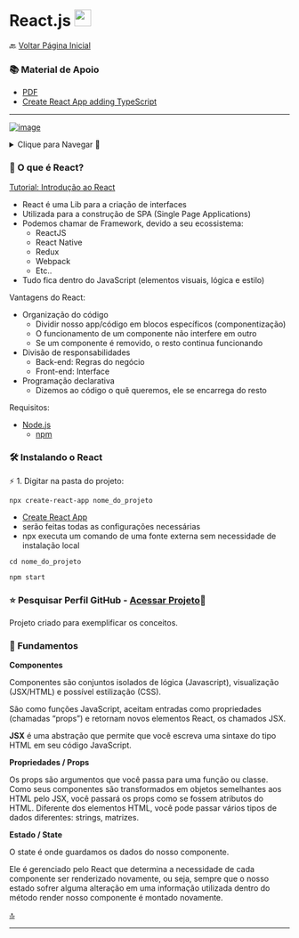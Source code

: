 <h1 id="topo">React.js <img src="https://cdn.jsdelivr.net/gh/devicons/devicon/icons/react/react-original.svg" width="30px"/></h1>

🔙 [Voltar Página Inicial](https://github.com/brseghese/vtex-hiring-coders-3)

<h3> 📚 Material de Apoio</h3>

- [PDF](https://drive.google.com/file/d/15qogIQKXJf7fznQ5-BVDem_IZCPsuZVZ/view)
- [Create React App adding TypeScript](https://create-react-app.dev/docs/adding-typescript/)

---

[![image](https://img.shields.io/badge/React-20232A?style=for-the-badge&logo=react&logoColor=61DAFB)](https://pt-br.reactjs.org/)

<details>
<summary>Clique para Navegar 🔽</summary>

◽ <a href="#0">O que é React</a> <br>
◽ <a href="#1">Instalando o React</a> <br>
◽ <a href="#2">Fundamentos</a> <br>

</details>

<h3 id="0">🚀​ O que é React?</h3>

[Tutorial: Introdução ao React](https://pt-br.reactjs.org/tutorial/tutorial.html)

- React é uma Lib para a criação de interfaces
- Utilizada para a construção de SPA (Single Page Applications)
- Podemos chamar de Framework, devido a seu ecossistema:
  - ReactJS
  - React Native
  - Redux
  - Webpack
  - Etc..
- Tudo fica dentro do JavaScript (elementos visuais, lógica e estilo)

Vantagens do React:

- Organização do código
  - Dividir nosso app/código em blocos específicos (componentização)
  - O funcionamento de um componente não interfere em outro
  - Se um componente é removido, o resto continua funcionando
- Divisão de responsabilidades
  - Back-end: Regras do negócio
  - Front-end: Interface
- Programação declarativa
  - Dizemos ao código o quê queremos, ele se encarrega do resto

Requisitos:

- [Node.js](https://nodejs.org/en/)
  - [npm](https://www.npmjs.com/)

<h3 id="1">🛠️​ Instalando o React</h3>

⚡ 1. Digitar na pasta do projeto:

```
npx create-react-app nome_do_projeto
```

- [Create React App](https://create-react-app.dev/)
- serão feitas todas as configurações necessárias
- npx executa um comando de uma fonte externa sem necessidade de instalação local

```
cd nome_do_projeto
```

```
npm start
```

### ⭐ Pesquisar Perfil GitHub - ​[Acessar Projeto](https://github.com/brseghese/vtex-hiring-coders-3-react-js-pesquisar-github)🔗

Projeto criado para exemplificar os conceitos.

<h3 id="2"> 📌 Fundamentos</h3>

**Componentes**

Componentes são conjuntos isolados de lógica (Javascript), visualização (JSX/HTML) e possível estilização (CSS).

São como funções JavaScript, aceitam entradas como propriedades (chamadas “props”) e retornam novos elementos React, os chamados JSX.

**JSX** é uma abstração que permite que você escreva uma sintaxe do tipo HTML em seu código JavaScript.

**Propriedades / Props**

Os props são argumentos que você passa para uma função ou classe. Como seus componentes são transformados em objetos semelhantes aos HTML pelo JSX, você passará os props como se fossem atributos do HTML. Diferente dos elementos HTML, você pode passar vários tipos de dados diferentes: strings, matrizes.

**Estado / State**

O state é onde guardamos os dados do nosso componente.

Ele é gerenciado pelo React que determina a necessidade de cada componente ser renderizado novamente, ou seja, sempre que o nosso estado sofrer alguma alteração em uma informação utilizada dentro do método render nosso componente é montado novamente.

<a href="#topo">🔝</a>

---
